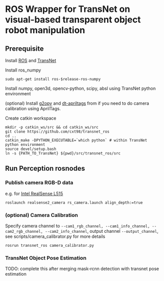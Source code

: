 # ROS Wrapper for TransNet on visual-based transparent object robot manipulation

## Prerequisite

Install [ROS](http://wiki.ros.org/ROS/Installation) and [TransNet](https://github.com/huijieZH/TransNet)

Install ros_numpy 

`sudo apt-get install ros-$release-ros-numpy`

Install numpy, open3d, opencv-python, scipy, absl using TransNet python environment

(optional) Install [g2opy](https://github.com/uoip/g2opy) and [dt-apriltags](https://pypi.org/project/dt-apriltags/) from  if you need to do camera calibration using AprilTags.

Create catkin workspace

```
mkdir -p catkin_ws/src && cd catkin_ws/src
git clone https://github.com/cxt98/transnet_ros
cd ..
catkin_make -DPYTHON_EXECUTABLE=`which python` # within TransNet python environment
source devel/setup.bash
ln -s {PATH_TO_TransNet} ${pwd}/src/transnet_ros/src
```

## Run Perception rosnodes

### Publish camera RGB-D data

e.g. for [Intel RealSense L515](https://github.com/leggedrobotics/realsense-ros-rsl) 

```
roslaunch realsense2_camera rs_camera.launch align_depth:=true
```

### (optional) Camera Calibration

Specify camera channel to `--cam1_rgb_channel, --cam1_info_channel, --cam2_rgb_channel, --cam2_info_channel`, output channel `--output_channel`, see scripts/camera_calibrator.py for more details

```
rosrun transnet_ros camera_calibrator.py
```

### TransNet Object Pose Estimation

TODO: complete this after merging mask-rcnn detection with transnet pose estimation